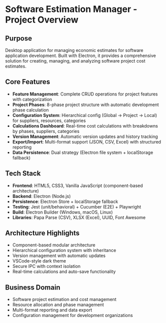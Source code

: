 # Software Estimation Manager - Project Overview

## Purpose
Desktop application for managing economic estimates for software application development. Built with Electron, it provides a comprehensive solution for creating, managing, and analyzing software project cost estimates.

## Core Features
- **Feature Management**: Complete CRUD operations for project features with categorization
- **Project Phases**: 8-phase project structure with automatic development phase calculation
- **Configuration System**: Hierarchical config (Global → Project → Local) for suppliers, resources, categories
- **Calculations Dashboard**: Real-time cost calculations with breakdowns by phases, suppliers, categories
- **Version Management**: Automatic version updates and history tracking
- **Export/Import**: Multi-format support (JSON, CSV, Excel) with structured reporting
- **Data Persistence**: Dual strategy (Electron file system + localStorage fallback)

## Tech Stack
- **Frontend**: HTML5, CSS3, Vanilla JavaScript (component-based architecture)
- **Backend**: Electron (Node.js)
- **Persistence**: Electron Store + localStorage fallback
- **Testing**: Jest (unit/behavioral) + Cucumber (E2E) + Playwright
- **Build**: Electron Builder (Windows, macOS, Linux)
- **Libraries**: Papa Parse (CSV), XLSX (Excel), UUID, Font Awesome

## Architecture Highlights
- Component-based modular architecture
- Hierarchical configuration system with inheritance
- Version management with automatic updates
- VSCode-style dark theme
- Secure IPC with context isolation
- Real-time calculations and auto-save functionality

## Business Domain
- Software project estimation and cost management
- Resource allocation and phase management
- Multi-format reporting and data export
- Configuration management for development organizations